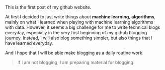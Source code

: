 This is the first post of my github website.

At first I decided to just write things about __machine learning__, __algorithms__, 
mainly on what I learned when playing with machine learning algorithms with data. 
However, it seems a big challenge for me to write technical blogs everyday,
especially in the very first beginning of my github blogging journey. 
Instead, I will also blog something simpler, but also things that I have learned everyday.

And I hope that I will be able make blogging as a daily routine work.

> If I am not blogging, I am preparing material for blogging.

